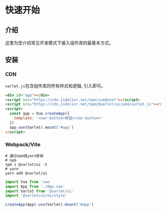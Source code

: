 # 快速开始

## 介绍

这里为您介绍常见开发模式下接入组件库的最基本方式。

## 安装

### CDN
`varlet.js`包含组件库的所有样式和逻辑, 引入即可。

```html
<div id="app"></div>
<script src="https://cdn.jsdelivr.net/npm/vue@next"></script>
<script src="https://cdn.jsdelivr.net/npm/@varlet/ui/umd/varlet.js"></script>
<script>
  const app = Vue.createApp({
    template: '<var-button>按钮</var-button>'
  })
  app.use(Varlet).mount('#app')
</script>
```

### Webpack/Vite
```shell
# 通过npm或yarn安装
# npm
npm i @varlet/ui -S
# yarn
yarn add @varlet/ui
```

```js
import Vue from 'vue'
import App from './App.vue'
import Varlet from '@varlet/ui'
import '@varlet/ui/es/style'

createApp(App).use(Varlet).mount('#app')
```